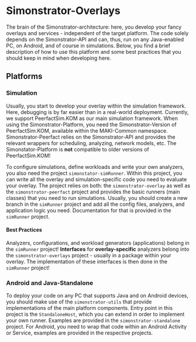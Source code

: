 # Simonstrator-Overlays

The brain of the Simonstrator-architecture: here, you develop your fancy overlays and services - independent of the target platform. The code solely depends on the Simonstrator-API and can, thus, run on any Java-enabled PC, on Android, and of course in simulations. Below, you find a brief description of how to use this platform and some best practices that you should keep in mind when developing here.

## Platforms

### Simulation

Usually, you start to develop your overlay within the simulation framework. Here, debugging is by far easier than in a real-world deployment. Currently, we support PeerfactSim.KOM as our main simulation framework. When using the Simonstrator-Platform, you need the Simonstrator-Version of PeerfactSim.KOM, available within the MAKI-Common namespace. Simonstrator-Peerfact relies on the Simonstrator-API and provides the relevant wrappers for scheduling, analyzing, network models, etc. The Simonstator-Platform is **not** compatible to older versions of PeerfactSim.KOM!

To configure simulations, define workloads and write your own analyzers, you also need the project `simonstator-simRunner`. Within this project, you can write all the overlay and simulation-specific code you need to evaluate your overlay. The project relies on both: the `simonstrator-overlay` as well as the `simonstrator-peerfact` project and provides the basic runners (main classes) that you need to run simulations. Usually, you should create a new branch in the `simRunner` project and add all the config files, analyzers, and application logic you need. Documentation for that is provided in the `simRunner` project.

#### Best Practices
Analyzers, configurations, and workload generators (applications) belong in the `simRunner` project! **Interfaces** for **overlay-specific** analyzers belong into the `simonstrator-overlays` project - usually in a package within your overlay. The implementation of these interfaces is then done in the `simRunner` project!


### Android and Java-Standalone
To deploy your code on any PC that supports Java and on Android devices, you should make use of the `simonstrator-utils` that provide implementations of the main platform components. Entry point in this project is the `StandaloneHost`, which you can extend in order to implement your own runner. Examples are provided in the `simonstrator-standalone` project. For Android, you need to wrap that code within an Android Activity or Service, examples are provided in the respective projects.

